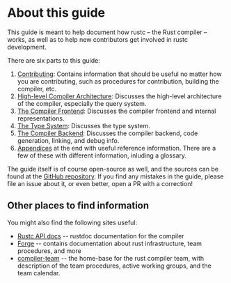# About this guide

This guide is meant to help document how rustc – the Rust compiler –
works, as well as to help new contributors get involved in rustc
development.

There are six parts to this guide:

1. [Contributing][p1]: Contains information that should be useful no matter how
   you are contributing, such as procedures for contribution, building the
   compiler, etc.
2. [High-level Compiler Architecture][p2]: Discusses the high-level
   architecture of the compiler, especially the query system.
3. [The Compiler Frontend][p3]: Discusses the compiler frontend and internal
   representations.
4. [The Type System][p4]: Discusses the type system.
5. [The Compiler Backend][p5]: Discusses the compiler backend, code generation,
   linking, and debug info.
6. [Appendices][app] at the end with useful reference information. There are a
   few of these with different information, inluding a glossary.

[p1]: ./part-1-intro.md
[p2]: ./part-2-intro.md
[p3]: ./part-3-intro.md
[p4]: ./part-4-intro.md
[p5]: ./part-5-intro.md
[app]: ./appendix/background.md

The guide itself is of course open-source as well, and the sources can
be found at the [GitHub repository]. If you find any mistakes in the
guide, please file an issue about it, or even better, open a PR
with a correction!

## Other places to find information

You might also find the following sites useful:

- [Rustc API docs] -- rustdoc documentation for the compiler
- [Forge] -- contains documentation about rust infrastructure, team procedures, and more
- [compiler-team] -- the home-base for the rust compiler team, with description
  of the team procedures, active working groups, and the team calendar.

[GitHub repository]: https://github.com/rust-lang/rustc-dev-guide/
[Rustc API docs]: https://doc.rust-lang.org/nightly/nightly-rustc/rustc_middle/
[Forge]: https://forge.rust-lang.org/
[compiler-team]: https://github.com/rust-lang/compiler-team/
